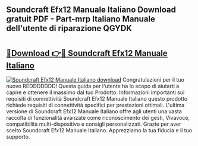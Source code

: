 ## Soundcraft Efx12 Manuale Italiano Download gratuit PDF - Part-mrp Italiano Manuale dell'utente di riparazione QGYDK

# <h2><a href="http://dfajxn.blite.top/?on=Soundcraft+Efx12+Manuale+Italiano">🔗Download 👉🔴 Soundcraft Efx12 Manuale Italiano</a></h2>

[![Soundcraft Efx12 Manuale Italiano download](https://i.imgur.com/lujVjoI.png)](http://dfajxn.blite.top/?on=Soundcraft+Efx12+Manuale+Italiano)
Congratulazioni per il tuo nuovo REDDDDDDD! Questa guida per l'utente ha lo scopo di aiutarti a capire e ottenere il massimo dal tuo Prodotto. Informazioni importanti sui requisiti di connettività Soundcraft Efx12 Manuale Italiano questo prodotto richiede requisiti di connettività specifici per prestazioni ottimali. L'ultima versione di Soundcraft Efx12 Manuale Italiano offre agli utenti una vasta raccolta di funzionalità avanzate come riconoscimento dei gesti, Vivavoce, compatibilità multi-dispositivo e consigli personalizzati. Grazie per aver scelto Soundcraft Efx12 Manuale Italiano. Apprezziamo la tua fiducia e il tuo supporto.
